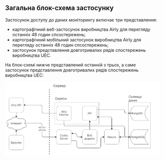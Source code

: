 ## Загальна блок-схема застосунку

Застосунок доступу до даних моніторингу включає три представлення:

- картографічний веб-застосунок виробництва Airly для перегляду останніх 48 годин спсостережень;
- картографічний мобільний застосунок виробництва Airly для перегляду останніх 48 годин спсостережень;
- застосунок представлення довготривалих рядів спостережень виробництва UEC.

На блок-схемі нижче представлений останній з трьох, а саме застосунок представлення довготривалих рядів спостережень виробництва UEC:

![Загальна блок-схема застосунку](img/complete_block_chart.png)